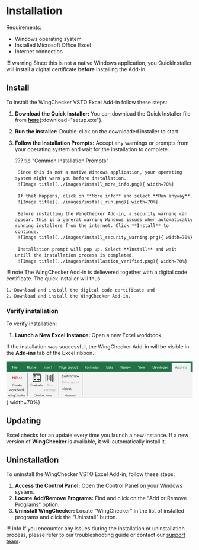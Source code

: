 # Installation

Requirements:

- Windows operating system
- Installed Microsoft Office Excel
- Internet connection

!!! warning 
    Since this is not a native Windows application, you QuickInstaller will install a digital certificate **before** installing the Add-in.

## Install

To install the WingChecker VSTO Excel Add-in follow these steps:


1. **Download the Quick Installer:** You can download the Quick Installer file from [**here**](../files/QuickInstaller/setup.exe){:download="setup.exe"}.
2. **Run the installer:** Double-click on the downloaded installer to start.
3. **Follow the Installation Prompts:** Accept any warnings or prompts from your operating system and wait for the installation to complete.
    
    ??? tip "Common Installation Prompts"

        Since this is not a native Windows application, your operating system might warn you before installation.
        ![Image title](../images/install_more_info.png){ width=70%}

        If that happens, click on **More info** and select **Run anyway**.
        ![Image title](../images/install_run.png){ width=70%}

        Before installing the WingChecker Add-in, a security warning can appear. This is a general warning Windows issues when automatically running installers from the internet. Click **Install** to continue.
        ![Image title](../images/install_security_warning.png){ width=70%}

        Installation prompt will pop up. Select **Install** and wait untill the installation process is completed.
        ![Image title](../images/installastion_verified.png){ width=70%}

!!! note
    The WingChecker Add-in is delievered together with a digital code certificate. The quick installer will thus 
    
    1. Download and install the digital code certificate and
    2. Download and install the WingChecker Add-in.

        
### Verify installation

To verify installation:

1. **Launch a New Excel Instance:** Open a new Excel workbook.

If the installation was successful, the WingChecker Add-in will be visible in the **Add-ins** tab of the Excel ribbon.

![Image title](../images/verify_installation.png){ width=70%}

## Updating

Excel checks for an update every time you launch a new instance. If a new version of **WingChecker** is available, it will automatically install it.

## Uninstallation

To uninstall the WingChecker VSTO Excel Add-in, follow these steps:

1. **Access the Control Panel:** Open the Control Panel on your Windows system.
2. **Locate Add/Remove Programs:** Find and click on the "Add or Remove Programs" option.
3. **Uninstall WingChecker:** Locate "WingChecker" in the list of installed programs and click the "Uninstall" button.

!!! info
    If you encounter any issues during the installation or uninstallation process, please refer to our troubleshooting guide or contact our [support team](../support/support.md).
